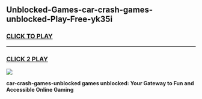 
## Unblocked-Games-car-crash-games-unblocked-Play-Free-yk35i
<h3>
<a href="https://premium76.site?title=car-crash-games-unblocked&ref=20M">CLICK TO PLAY</a></h3>
<hr>

<h3>
<a href="https://premium76.site?title=car-crash-games-unblocked&ref=20M">CLICK 2 PLAY</a>
  
</h3>

<a href="https://premium76.site?title=car-crash-games-unblocked&ref=19M"><img src="https://clearcache.store/games.png"></a>


**car-crash-games-unblocked games unblocked: Your Gateway to Fun and Accessible Online Gaming**
